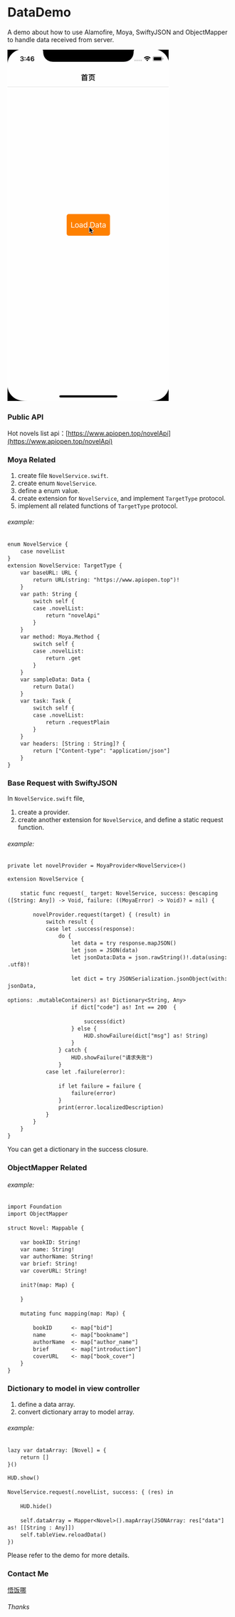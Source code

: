 # DataDemo
A demo about how to use Alamofire, Moya, SwiftyJSON and ObjectMapper to handle data received from server.

![](https://github.com/iwufan/Resources/blob/master/Images/DataDemo/img_data_display.gif)

### Public API
Hot novels list api：[https://www.apiopen.top/novelApi](https://www.apiopen.top/novelApi)

### Moya Related
1. create file `NovelService.swift`.
2. create enum `NovelService`.
3. define a enum value.
4. create extension for `NovelService`, and implement `TargetType` protocol.
5. implement all related functions of `TargetType` protocol.
###### example:
```
enum NovelService {
    case novelList
}
extension NovelService: TargetType {
    var baseURL: URL {
        return URL(string: "https://www.apiopen.top")!
    }
    var path: String {
        switch self {
        case .novelList:
            return "novelApi"
        }
    }
    var method: Moya.Method {
        switch self {
        case .novelList:
            return .get
        }
    }
    var sampleData: Data {
        return Data()
    }
    var task: Task {
        switch self {
        case .novelList:
            return .requestPlain
        }
    }
    var headers: [String : String]? {
        return ["Content-type": "application/json"]
    }
}
```
### Base Request with SwiftyJSON
In `NovelService.swift` file,
1. create a provider.
2. create another extension for `NovelService`, and define a static request function.
###### example:
```
private let novelProvider = MoyaProvider<NovelService>()
```
```
extension NovelService {
    
    static func request(_ target: NovelService, success: @escaping ([String: Any]) -> Void, failure: ((MoyaError) -> Void)? = nil) {
        
        novelProvider.request(target) { (result) in
            switch result {
            case let .success(response):
                do {
                    let data = try response.mapJSON()
                    let json = JSON(data)
                    let jsonData:Data = json.rawString()!.data(using: .utf8)!
                    
                    let dict = try JSONSerialization.jsonObject(with: jsonData,
                                                                options: .mutableContainers) as! Dictionary<String, Any>
                    if dict["code"] as! Int == 200  {
                        
                        success(dict)
                    } else {
                        HUD.showFailure(dict["msg"] as! String)
                    }
                } catch {
                    HUD.showFailure("请求失败")
                }
            case let .failure(error):
                
                if let failure = failure {
                    failure(error)
                }
                print(error.localizedDescription)
            }
        }
    }
}
```
You can get a dictionary in the success closure.
### ObjectMapper Related
###### example:
```
import Foundation
import ObjectMapper

struct Novel: Mappable {
    
    var bookID: String!
    var name: String!
    var authorName: String!
    var brief: String!
    var coverURL: String!
    
    init?(map: Map) {
        
    }
    
    mutating func mapping(map: Map) {
        
        bookID      <- map["bid"]
        name        <- map["bookname"]
        authorName  <- map["author_name"]
        brief       <- map["introduction"]
        coverURL    <- map["book_cover"]
    }
}
```
### Dictionary to model in view controller
1. define a data array.
2. convert dictionary array to model array.
###### example:
```
lazy var dataArray: [Novel] = {
    return []
}()
```
```
HUD.show()
        
NovelService.request(.novelList, success: { (res) in
            
    HUD.hide()
            
    self.dataArray = Mapper<Novel>().mapArray(JSONArray: res["data"] as! [[String : Any]])
    self.tableView.reloadData()
})
```

Please refer to the demo for more details.
### Contact Me
[悟饭哪](https://www.jianshu.com/u/819830158b47)

###### Thanks
